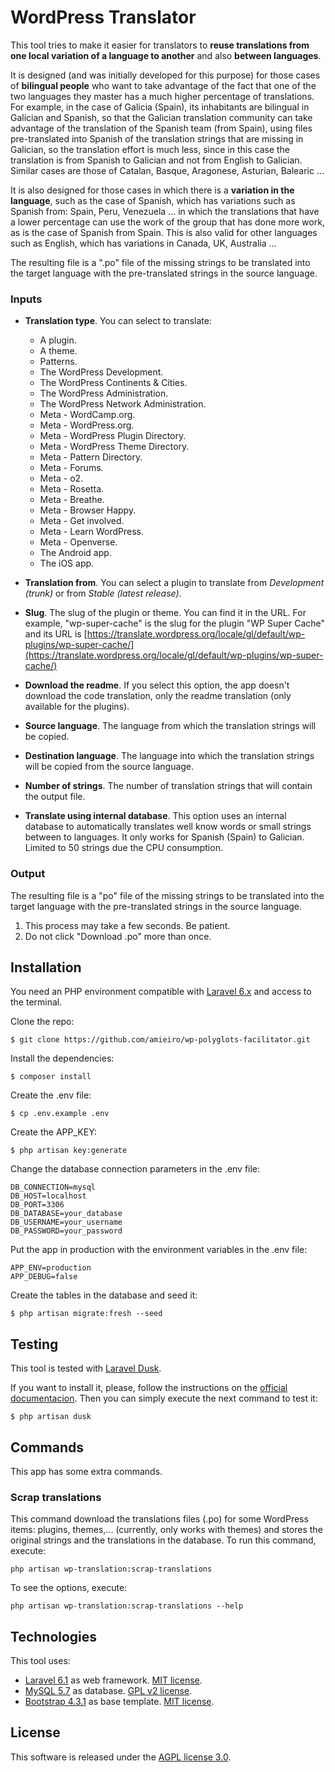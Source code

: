 # WordPress Translator

This tool tries to make it easier for translators to **reuse translations from 
one local variation of a language to another** and also **between languages**.

It is designed (and was initially developed for this purpose) for those cases 
of **bilingual people** who want to take advantage of the fact that one of the
two languages they master has a much higher percentage of translations. For 
example, in the case of Galicia (Spain), its inhabitants are bilingual in 
Galician and Spanish, so that the Galician translation community can take 
advantage of the translation of the Spanish team (from Spain), using files 
pre-translated into Spanish of the translation strings that are missing in 
Galician, so the translation effort is much less, since in this case the 
translation is from Spanish to Galician and not from English to Galician. 
Similar cases are those of Catalan, Basque, Aragonese, Asturian, Balearic ...

It is also designed for those cases in which there is a **variation in the 
language**, such as the case of Spanish, which has variations such as Spanish 
from: Spain, Peru, Venezuela ... in which the translations that have a lower 
percentage can use the work of the group that has done more work, as is the 
case of Spanish from Spain. This is also valid for other languages such as 
English, which has variations in Canada, UK, Australia ...

The resulting file is a ".po" file of the missing strings to be translated into 
the target language with the pre-translated strings in the source language.

### Inputs

- **Translation type**. You can select to translate:
    - A plugin.
    - A theme.
    - Patterns.
    - The WordPress Development.
    - The WordPress Continents & Cities.
    - The WordPress Administration.
    - The WordPress Network Administration.
    - Meta - WordCamp.org.
    - Meta - WordPress.org.
    - Meta - WordPress Plugin Directory.
    - Meta - WordPress Theme Directory.
    - Meta - Pattern Directory.
    - Meta - Forums.
    - Meta - o2.
    - Meta - Rosetta.
    - Meta - Breathe.
    - Meta - Browser Happy.
    - Meta - Get involved.
    - Meta - Learn WordPress.
    - Meta - Openverse.
    - The Android app.
    - The iOS app.


- **Translation from**. You can select a plugin to translate from 
_Development (trunk)_ or from _Stable (latest release)_.
- **Slug**. The slug of the plugin or theme. You can find it in the URL. For 
example, "wp-super-cache" is the slug for the plugin "WP Super Cache" and its 
URL is [https://translate.wordpress.org/locale/gl/default/wp-plugins/wp-super-cache/](https://translate.wordpress.org/locale/gl/default/wp-plugins/wp-super-cache/)
- **Download the readme**. If you select this option, the app doesn't download 
the code translation, only the readme translation (only available for the 
plugins).
- **Source language**. The language from which the translation strings will be 
copied.
- **Destination language**. The language into which the translation strings 
will be copied from the source language.
- **Number of strings**. The number of translation strings that will contain 
the output file.
- **Translate using internal database**. This option uses an internal database 
to automatically translates well know words or small strings between to 
languages. It only works for Spanish (Spain) to Galician. Limited to 50 
strings due the CPU consumption.

### Output

The resulting file is a "po" file of the missing strings to be translated into 
the target language with the pre-translated strings in the source language.

1) This process may take a few seconds. Be patient.
2) Do not click "Download .po" more than once.

## Installation

You need an PHP environment compatible with [Laravel 6.x](https://laravel.com/docs/6.x#server-requirements)
and access to the terminal.

Clone the repo:

```
$ git clone https://github.com/amieiro/wp-polyglots-facilitator.git
```

Install the dependencies: 

```
$ composer install 
```

Create the .env file:

```
$ cp .env.example .env
```

Create the APP_KEY:

```
$ php artisan key:generate
```

Change the database connection parameters in the .env file:

```
DB_CONNECTION=mysql
DB_HOST=localhost
DB_PORT=3306
DB_DATABASE=your_database
DB_USERNAME=your_username
DB_PASSWORD=your_password
```

Put the app in production with the environment variables in the .env file:

```
APP_ENV=production
APP_DEBUG=false
```

Create the tables in the database and seed it:

```
$ php artisan migrate:fresh --seed
```

## Testing

This tool is tested with [Laravel Dusk](https://laravel.com/docs/master/dusk).

If you want to install it, please, follow the instructions on the 
[official documentacion](https://laravel.com/docs/master/dusk#installation).
Then you can simply execute the next command to test it:

```
$ php artisan dusk
```

## Commands

This app has some extra commands.

### Scrap translations

This command download the translations files (.po) for some WordPress items: plugins, themes,... 
(currently, only works with themes) and stores the original strings and the translations in the 
database. To run this command, execute:

```
php artisan wp-translation:scrap-translations
```

To see the options, execute:

```
php artisan wp-translation:scrap-translations --help
```

## Technologies

This tool uses:
- [Laravel 6.1](https://laravel.com) as web framework. [MIT license](https://opensource.org/licenses/MIT).
- [MySQL 5.7](https://www.mysql.com/) as database. [GPL v2 license](https://www.gnu.org/licenses/old-licenses/gpl-2.0.html).
- [Bootstrap 4.3.1](https://getbootstrap.com) as base template. [MIT license](https://github.com/twbs/bootstrap/blob/master/LICENSE).

## License

This software is released under the [AGPL license 3.0](https://www.gnu.org/licenses/agpl-3.0.html).
